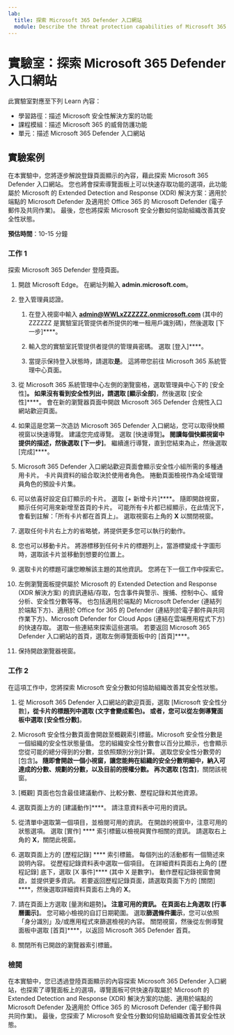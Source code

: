 ```yaml
---
lab:
  title: 探索 Microsoft 365 Defender 入口網站
  module: Describe the threat protection capabilities of Microsoft 365
---
```


# 實驗室：探索 Microsoft 365 Defender 入口網站

此實驗室對應至下列 Learn 內容：

- 學習路徑：描述 Microsoft 安全性解決方案的功能
- 課程模組：描述 Microsoft 365 的威脅防護功能
- 單元：描述 Microsoft 365 Defender 入口網站

## 實驗案例

在本實驗中，您將逐步解說登錄頁面顯示的內容，藉此探索 Microsoft 365 Defender 入口網站。 您也將會探索導覽面板上可以快速存取功能的選項，此功能屬於 Microsoft 的 Extended Detection and Response (XDR) 解決方案：適用於端點的 Microsoft Defender 及適用於 Office 365 的 Microsoft Defender (電子郵件及共同作業)。  最後，您也將探索 Microsoft 安全分數如何協助組織改善其安全性狀態。

**預估時間**：10-15 分鐘

### 工作 1

探索 Microsoft 365 Defender 登陸頁面。

1. 開啟 Microsoft Edge。 在網址列輸入 **admin.microsoft.com**。

1. 登入管理員認證。
    1. 在登入視窗中輸入 **admin@WWLxZZZZZZ.onmicrosoft.com** (其中的 ZZZZZZ  是實驗室託管提供者所提供的唯一租用戶識別碼)，然後選取 [下一步]****。

    1. 輸入您的實驗室託管提供者提供的管理員密碼。 選取 [登入]****。
    1. 當提示保持登入狀態時，請選取**是**。 這將帶您前往 Microsoft 365 系統管理中心頁面。

1. 從 Microsoft 365 系統管理中心左側的瀏覽窗格，選取管理員中心下的 [安全性]****。  如果沒有看到安全性列出，請選取 [顯示全部]****，然後選取 [安全性]****。  會在新的瀏覽器頁面中開啟 Microsoft 365 Defender 合規性入口網站歡迎頁面。  

1. 如果這是您第一次造訪 Microsoft 365 Defender 入口網站，您可以取得快顯視窗以快速導覽。  建議您完成導覽。  選取 [快速導覽]****。  閱讀每個快顯視窗中提供的描述，然後選取 [下一步]****。 繼續進行導覽，直到您結束為止，然後選取 [完成]****。

1. Microsoft 365 Defender 入口網站歡迎頁面會顯示安全性小組所需的多種通用卡片。 卡片與資料的組合取決於使用者角色。 捲動頁面檢視作為全域管理員角色的預設卡片集。

1. 可以依喜好設定自訂顯示的卡片。  選取 [+ 新增卡片]****。 隨即開啟視窗，顯示任何可用來新增至首頁的卡片。  可能所有卡片都已經顯示，在此情況下，會看到註解：「所有卡片都在首頁上」。 選取視窗右上角的 **X** 以關閉視窗。

1. 選取任何卡片右上方的省略號，將提供更多您可以執行的動作。  

1. 您也可以移動卡片。 將游標移到任何卡片的標題列上，當游標變成十字圖形時，選取該卡片並移動到想要的位置上。

1. 選取卡片的標題可讓您瞭解該主題的其他資訊。 您將在下一個工作中探索它。

1. 左側瀏覽面板提供屬於 Microsoft 的 Extended Detection and Response (XDR 解決方案) 的資訊連結/存取，包含事件與警示、搜捕、控制中心、威脅分析、安全性分數等等。  也包括適用於端點的 Microsoft Defender (連結列於端點下方)、適用於 Office for 365 的 Defender (連結列於電子郵件與共同作業下方)、Microsoft Defender for Cloud Apps (連結在雲端應用程式下方) 的快速存取。  選取一些連結來探索這些選項。   若要返回 Microsoft 365 Defender 入口網站的首頁，選取左側導覽面板中的 [首頁]****。

1. 保持開啟瀏覽器視窗。

### 工作 2

在這項工作中，您將探索 Microsoft 安全分數如何協助組織改善其安全性狀態。

1. 從 Microsoft 365 Defender 入口網站的歡迎頁面，選取 [Microsoft 安全性分數]****，從卡片的標題列中選取 (文字會變成藍色)。  或者，您可以從左側導覽面板中選取 [安全性分數]****。

1. Microsoft 安全性分數頁面會開啟至概觀索引標籤。Microsoft 安全性分數是一個組織的安全性狀態量值。 您的組織安全性分數會以百分比顯示，也會顯示您從可能的總分得到的分數，並依照類別分別計算。 選取您安全性分數旁的 [包含]****。  隨即會開啟一個小視窗，讓您能夠在組織的安全分數明細中，納入可達成的分數、規劃的分數，以及目前的授權分數。  再次選取 [包含]****，關閉該視窗。

1. [概觀] 頁面也包含最佳建議動作、比較分數、歷程記錄和其他資源。

1. 選取頁面上方的 [建議動作]****。  請注意資料表中可用的資訊。  

1. 從清單中選取第一個項目，並檢閱可用的資訊。 在開啟的視窗中，注意可用的狀態選項。 選取 [實作] **** 索引標籤以檢視與實作相關的資訊。 請選取右上角的 **X**，關閉此視窗。

1. 選取頁面上方的 [歷程記錄] **** 索引標籤。  每個列出的活動都有一個簡述來說明內容。  從歷程記錄資料表中選取一個項目。  在詳細資料頁面右上角的 [歷程記錄] 底下，選取 [X 事件]**** (其中 X 是數字)。  動作歷程記錄視窗會開啟，並提供更多資訊。  若要返回歷程記錄頁面，請選取頁面下方的 [關閉] ****，然後選取詳細資料頁面右上角的 **X**。

1. 請在頁面上方選取 [量測和趨勢]****。  注意可用的資訊。  在頁面右上角選取 [行事曆圖示]****。  您可縮小檢視的自訂日期範圍。  選取**篩選條件圖示**，您可以依照「身分識別」及/或應用程式來篩選檢視的內容。  關閉視窗，然後從左側導覽面板中選取  [首頁]****，以返回 Microsoft 365 Defender 首頁。

1. 關閉所有已開啟的瀏覽器索引標籤。

### 檢閱

在本實驗中，您已透過登陸頁面顯示的內容探索 Microsoft 365 Defender 入口網站，也探索了導覽面板上的選項，導覽面板可供快速存取屬於 Microsoft 的 Extended Detection and Response (XDR) 解決方案的功能、適用於端點的 Microsoft Defender 及適用於 Office 365 的 Microsoft Defender (電子郵件與共同作業)。  最後，您探索了 Microsoft 安全性分數如何協助組織改善其安全性狀態。
